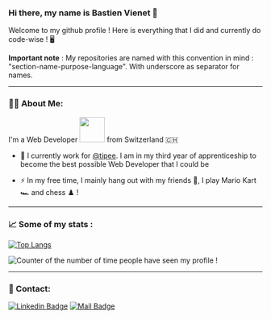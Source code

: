 ### Hi there, my name is Bastien Vienet 👋

Welcome to my github profile ! Here is everything that I did and currently do code-wise ! :desktop_computer:

**Important note** : My repositories are named with this convention in mind : "section-name-purpose-language". With underscore as separator for names. 

---

### 👨‍💻 About Me:
I'm a Web Developer <img src="https://media.giphy.com/media/WUlplcMpOCEmTGBtBW/giphy.gif" width="50"> from Switzerland 🇨🇭
- :construction_worker: I currently work for [@tipee](https://tipee.ch/). I am in my third year of apprenticeship to become the best possible Web Developer that I could be

- :zap: In my free time, I mainly hang out with my friends :busts_in_silhouette:, I play Mario Kart :racing_car: and chess :chess_pawn: ! 

---

### :chart_with_upwards_trend: Some of my stats :

[![Top Langs](https://github-readme-stats-git-masterrstaa-rickstaa.vercel.app/api/top-langs/?username=BastienVienet&layout=compact&theme=default)](https://github.com/anuraghazra/github-readme-stats)

<img src="https://komarev.com/ghpvc/?username=BastienVienet&style=flat-square&color=blue" alt="Counter of the number of time people have seen my profile !"/>

---

### 📇 Contact: 

[![Linkedin Badge](https://img.shields.io/badge/LinkedIn-blue?logo=linkedin&logoColor=white&style=for-the-badge)](https://www.linkedin.com/in/bastien-vienet-389145203)
[![Mail Badge](https://img.shields.io/badge/Gmail-D14836?style=for-the-badge&logo=gmail&logoColor=white)](mailto:bastien.vienet@outlook.com)
